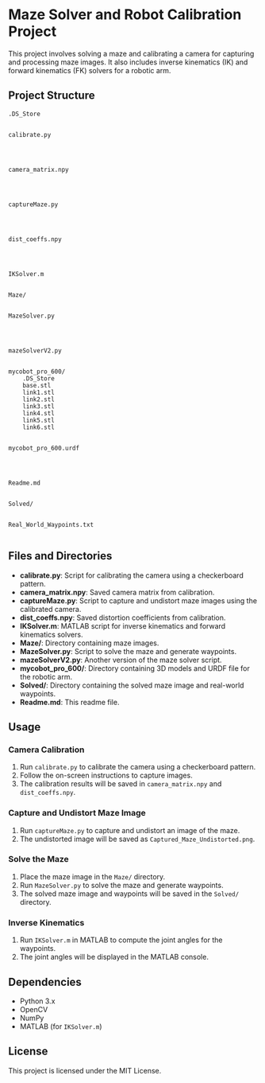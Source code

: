 # Maze Solver and Robot Calibration Project

This project involves solving a maze and calibrating a camera for capturing and processing maze images. It also includes inverse kinematics (IK) and forward kinematics (FK) solvers for a robotic arm.

## Project Structure

```
.DS_Store


calibrate.py




camera_matrix.npy




captureMaze.py




dist_coeffs.npy




IKSolver.m


Maze/


MazeSolver.py




mazeSolverV2.py


mycobot_pro_600/
    .DS_Store
    base.stl
    link1.stl
    link2.stl
    link3.stl
    link4.stl
    link5.stl
    link6.stl
    

mycobot_pro_600.urdf




Readme.md


Solved/
    

Real_World_Waypoints.txt


```

## Files and Directories

- **calibrate.py**: Script for calibrating the camera using a checkerboard pattern.
- **camera_matrix.npy**: Saved camera matrix from calibration.
- **captureMaze.py**: Script to capture and undistort maze images using the calibrated camera.
- **dist_coeffs.npy**: Saved distortion coefficients from calibration.
- **IKSolver.m**: MATLAB script for inverse kinematics and forward kinematics solvers.
- **Maze/**: Directory containing maze images.
- **MazeSolver.py**: Script to solve the maze and generate waypoints.
- **mazeSolverV2.py**: Another version of the maze solver script.
- **mycobot_pro_600/**: Directory containing 3D models and URDF file for the robotic arm.
- **Solved/**: Directory containing the solved maze image and real-world waypoints.
- **Readme.md**: This readme file.

## Usage

### Camera Calibration

1. Run `calibrate.py` to calibrate the camera using a checkerboard pattern.
2. Follow the on-screen instructions to capture images.
3. The calibration results will be saved in `camera_matrix.npy` and `dist_coeffs.npy`.

### Capture and Undistort Maze Image

1. Run `captureMaze.py` to capture and undistort an image of the maze.
2. The undistorted image will be saved as `Captured_Maze_Undistorted.png`.

### Solve the Maze

1. Place the maze image in the `Maze/` directory.
2. Run `MazeSolver.py` to solve the maze and generate waypoints.
3. The solved maze image and waypoints will be saved in the `Solved/` directory.

### Inverse Kinematics

1. Run `IKSolver.m` in MATLAB to compute the joint angles for the waypoints.
2. The joint angles will be displayed in the MATLAB console.

## Dependencies

- Python 3.x
- OpenCV
- NumPy
- MATLAB (for `IKSolver.m`)

## License

This project is licensed under the MIT License.
```